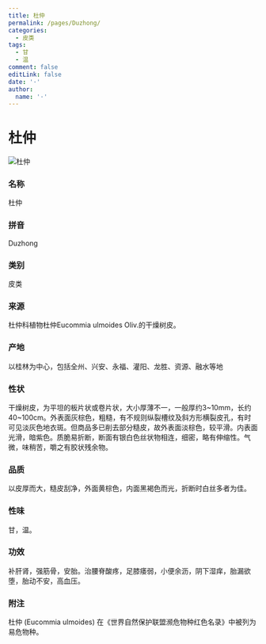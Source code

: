 ```yaml
---
title: 杜仲
permalink: /pages/Duzhong/
categories: 
  - 皮类
tags: 
  - 甘
  - 温
comment: false
editLink: false
date: '·'
author: 
  name: '·'
---
```

# 杜仲

![杜仲](https://image.zhongyibaike.com/image/%E6%9D%9C%E4%BB%B2/%E6%9D%9C%E4%BB%B2.jpg)

<!-- more -->
### 名称
杜仲

### 拼音
Duzhong

### 类别
皮类

### 来源
杜仲科植物杜仲Eucommia ulmoides Oliv.的干燥树皮。

### 产地
以桂林为中心，包括全州、兴安、永福、灌阳、龙胜、资源、融水等地

### 性状
干燥树皮，为平坦的板片状或卷片状，大小厚薄不一，一般厚约3~10mm，长约40~100cm。外表面灰棕色，粗糙，有不规则纵裂槽纹及斜方形横裂皮孔，有时可见淡灰色地衣斑。但商品多已削去部分糙皮，故外表面淡棕色，较平滑。内表面光滑，暗紫色。质脆易折断，断面有银白色丝状物相连，细密，略有伸缩性。气微，味稍苦，嚼之有胶状残余物。

### 品质
以皮厚而大，糙皮刮净，外面黄棕色，内面黑褐色而光，折断时白丝多者为佳。

### 性味
甘，温。

### 功效
补肝肾，强筋骨，安胎。治腰脊酸疼，足膝痿弱，小便余沥，阴下湿痒，胎漏欲堕，胎动不安，高血压。

### 附注
杜仲 (Eucommia ulmoides) 在《世界自然保护联盟濒危物种红色名录》中被列为易危物种。
